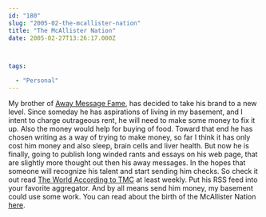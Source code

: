 ```yaml
---
id: "180"
slug: "2005-02-the-mcallister-nation"
title: "The McAllister Nation"
date: 2005-02-27T13:26:17.000Z



tags:

  - "Personal"
---
```

<div class="sqs-html-content">
  <p>My brother of <a href="http://tom.mcallister.ws/away/" target="">Away Message Fame</a>, has decided to take his brand to a new level.  Since someday he has aspirations of living in my basement, and I intent to charge outrageous rent, he will need to make some money to fix it up.  Also the money would help for buying of food.
Toward that end he has chosen writing as a way of trying to make money, so far I think it has only cost him money and also sleep, brain cells and liver health.  But now he is finally, going to publish long winded rants and essays on his web page, that are slightly more thought out then his away messages.  In the hopes that someone will recognize his talent and start sending him checks.  So check it out read <a href="http://tom.mcallister.ws/" title="Articles and Essays by Tom McAllister">The World According to TMC</a> at least weekly.  Put his RSS feed into your favorite aggregator.  And by all means send him money, my basement could use some work.  You can read about the birth of the McAllister Nation <a href="http://tom.mcallister.ws/2005/02/27/the-birth-of-a-nation/" title="The Birth of a Nation">here</a>.</p>
</div>
